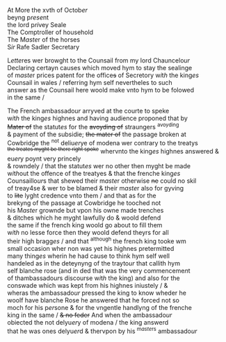 ---
---
<div>

<div>
      <p>
		At More the xvth of Octob<i>er</i>
		<br />beyng p<i>rese</i>nt
		<br />the lord p<i>ri</i>vey Seale
		<br />The Comptroller of household
		<br />The M<i>aste</i>r of the horses
		<br />S<i>ir</i> Rafe Sadler Secretary
	</p>
      <p>
		L<i>ette</i>res wer browght to the Counsail from my lord Chauncelo<i>ur</i>
		<br />Declaring certayn causes which moved hym to stay the sealinge
		<br />of m<i>aste</i>r prices patent for the office<del>s</del> of Secretory w<i>i</i>t<i>h</i> the king<i>es</i>
		<br />Counsail in wales / referring hym self nevertheles to such
		<br />answer as the Counsail here woold make vnto hym to be folowed
		<br />in the same /
	</p>
      <p>
		The French ambassado<i>ur</i> arryved at the courte to speke
		<br />w<i>i</i>t<i>h</i> the king<i>es</i> highnes and having audience proponed that by
		<br /><del>Mater of</del> the statut<i>es</i> for the <del>avoyding of</del> straungers <sup>avoyding</sup>
		<br />&amp; payment of the subsidie; <del>the mater of</del> the passage broken at
		<br />Cowbridge the <sup>not</sup> deliu<i>er</i>ye of modena wer contrary to the treatys
		<br /><sup><del>the treates myght be there right spoke</del></sup> whervnto the king<i>es</i> highnes answered &amp; eu<i>er</i>y poynt very princely
		<br />&amp; rowndely / that the statut<i>es</i> wer no other then myght be made
		<br />w<i>i</i>t<i>h</i>out the offence of the treatyes &amp; that the frenche king<i>es</i>
		<br />Counsaillo<i>ur</i>s that shewed their m<i>aste</i>r otherwise <del>ne</del> could no skil
		<br />of treay4se &amp; wer to be blamed &amp; their m<i>aste</i>r also for gyving
		<br />to <del>lite</del> lyght credence vnto them / and that as for the
		<br />brekyng of the passage at Cowbridge he tooched not
		<br />his M<i>aste</i>r grownde but vpon his owne made trenches
		<br />&amp; ditches which he myght lawfully do &amp; woold defend
		<br />the same if the french king woold go about to fill them
		<br />w<i>i</i>t<i>h</i> no lesse force then they woold defend theyrs for all
		<br />their high bragg<i>es</i> / and that <sup>although</sup> the french king tooke wm
		<br />small occasion wher non was yet his highnes pretermitted
		<br />many thing<i>es</i> wherin he had cause to think hym self well
		<br />handeled as in the deteynyng of the trayto<i>ur</i> that callith hym
		<br />self blanche rose (and in ded that was the very co<i>m</i>menceme<i>n</i>t
		<br />of thambassado<i>ur</i>s discourse w<i>i</i>t<i>h</i> the king) and also for the
		<br />conswade which was kept from his highnes iniustely / &amp;
		<br />wheras the ambassado<i>ur</i> pressed the king to know wheder he
		<br />woolf have blanche Rose he answered that he forced not so
		<br />moch for his p<i>er</i>sone &amp; for the vngentle handlyng of the frenche
		<br />king in the same / <del>&amp; no feder</del> And when the ambassado<i>ur</i>
		<br />obiected the not delyu<i>er</i>y of modena / the king answerd
		<br />that he was ones delyu<i>er</i>d &amp; thervpon by his <sup>m<i>aste</i>rs</sup> ambassado<i>ur</i>
		</p></div></div>